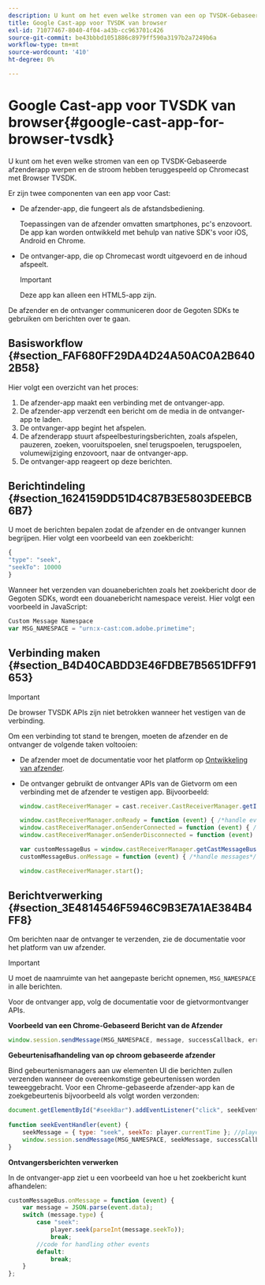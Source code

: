 ```yaml
---
description: U kunt om het even welke stromen van een op TVSDK-Gebaseerde afzenderapp werpen en de stroom hebben teruggespeeld op Chromecast met Browser TVSDK.
title: Google Cast-app voor TVSDK van browser
exl-id: 71077467-8040-4f04-a43b-cc963701c426
source-git-commit: be43bbbd1051886c8979ff590a3197b2a7249b6a
workflow-type: tm+mt
source-wordcount: '410'
ht-degree: 0%

---
```


# Google Cast-app voor TVSDK van browser{#google-cast-app-for-browser-tvsdk}

U kunt om het even welke stromen van een op TVSDK-Gebaseerde afzenderapp werpen en de stroom hebben teruggespeeld op Chromecast met Browser TVSDK.

<!--<a id="section_87CE5D6D46F0439EB6E63A742D6DD9C8"></a>-->

Er zijn twee componenten van een app voor Cast:

* De afzender-app, die fungeert als de afstandsbediening.

   Toepassingen van de afzender omvatten smartphones, pc&#39;s enzovoort. De app kan worden ontwikkeld met behulp van native SDK&#39;s voor iOS, Android en Chrome.
* De ontvanger-app, die op Chromecast wordt uitgevoerd en de inhoud afspeelt.

   >[!IMPORTANT]
   >
   >Deze app kan alleen een HTML5-app zijn.

De afzender en de ontvanger communiceren door de Gegoten SDKs te gebruiken om berichten over te gaan.

## Basisworkflow {#section_FAF680FF29DA4D24A50AC0A2B6402B58}

Hier volgt een overzicht van het proces:

1. De afzender-app maakt een verbinding met de ontvanger-app.
1. De afzender-app verzendt een bericht om de media in de ontvanger-app te laden.
1. De ontvanger-app begint het afspelen.
1. De afzenderapp stuurt afspeelbesturingsberichten, zoals afspelen, pauzeren, zoeken, vooruitspoelen, snel terugspoelen, terugspoelen, volumewijziging enzovoort, naar de ontvanger-app.
1. De ontvanger-app reageert op deze berichten.

## Berichtindeling {#section_1624159DD51D4C87B3E5803DEEBCB6B7}

U moet de berichten bepalen zodat de afzender en de ontvanger kunnen begrijpen. Hier volgt een voorbeeld van een zoekbericht:

```js
{ 
"type": "seek", 
"seekTo": 10000 
} 
```

Wanneer het verzenden van douaneberichten zoals het zoekbericht door de Gegoten SDKs, wordt een douanebericht namespace vereist. Hier volgt een voorbeeld in JavaScript:

```js
Custom Message Namespace 
var MSG_NAMESPACE = "urn:x-cast:com.adobe.primetime"; 
```

## Verbinding maken {#section_B4D40CABDD3E46FDBE7B5651DFF91653}

>[!IMPORTANT]
>
>De browser TVSDK APIs zijn niet betrokken wanneer het vestigen van de verbinding.

Om een verbinding tot stand te brengen, moeten de afzender en de ontvanger de volgende taken voltooien:

* De afzender moet de documentatie voor het platform op [Ontwikkeling van afzender](https://developers.google.com/cast/docs/sender_apps).
* De ontvanger gebruikt de ontvanger APIs van de Gietvorm om een verbinding met de afzender te vestigen app. Bijvoorbeeld:

   ```js
   window.castReceiverManager = cast.receiver.CastReceiverManager.getInstance(); 
   
   window.castReceiverManager.onReady = function (event) { /*handle event*/ }; 
   window.castReceiverManager.onSenderConnected = function (event) { /*handle event*/ }; 
   window.castReceiverManager.onSenderDisconnected = function (event) { /*handle event*/ }; 
   
   var customMessageBus = window.castReceiverManager.getCastMessageBus(MSG_NAMESPACE); 
   customMessageBus.onMessage = function (event) { /*handle messages*/ }; 
   
   window.castReceiverManager.start(); 
   ```

## Berichtverwerking {#section_3E4814546F5946C9B3E7A1AE384B4FF8}

Om berichten naar de ontvanger te verzenden, zie de documentatie voor het platform van uw afzender.

>[!IMPORTANT]
>
>U moet de naamruimte van het aangepaste bericht opnemen, `MSG_NAMESPACE` in alle berichten.

Voor de ontvanger app, volg de documentatie voor de gietvormontvanger APIs.

**Voorbeeld van een Chrome-Gebaseerd Bericht van de Afzender**

```js
window.session.sendMessage(MSG_NAMESPACE, message, successCallback, errorCallback); //https://developers.google.com/cast/docs/reference/chrome/chrome.cast.Session#sendMessage
```

**Gebeurtenisafhandeling van op chroom gebaseerde afzender**

Bind gebeurtenismanagers aan uw elementen UI die berichten zullen verzenden wanneer de overeenkomstige gebeurtenissen worden teweeggebracht. Voor een Chrome-gebaseerde afzender-app kan de zoekgebeurtenis bijvoorbeeld als volgt worden verzonden:

```js
document.getElementById("#seekBar").addEventListener("click", seekEventHandler); 
   
function seekEventHandler(event) { 
    seekMessage = { type: "seek", seekTo: player.currentTime }; //player is an instance of AdobePSDK.MediaPlayer 
    window.session.sendMessage(MSG_NAMESPACE, seekMessage, successCallback, errorCallback); 
} 
```

**Ontvangersberichten verwerken**

In de ontvanger-app ziet u een voorbeeld van hoe u het zoekbericht kunt afhandelen:

```js
customMessageBus.onMessage = function (event) { 
    var message = JSON.parse(event.data); 
    switch (message.type) { 
        case "seek":  
            player.seek(parseInt(message.seekTo)); 
            break; 
        //code for handling other events 
        default:  
            break; 
    } 
}; 
```
